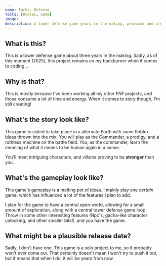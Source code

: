 ```yaml
---
name: Turbo: Defense
tools: [Roblox, Game]
image: 
description: A tower defense game years in the making, produced and created by me.
---
```


## What is this?

This is a tower defense game _about_ three years in the making. Sadly, as of this moment (2025), this project remains on my backburner when it comes to coding...

## Why is that?

This is mostly because I've been working all my other FNF projects, and those consume a lot of time and energy. When it comes to story though, I'm still creating!

## What's the story look like?

This game is slated to take place in a alternate Earth with some Roblox ideas thrown into the mix. You will play as the Commander, a prodigy, and a ruthless machine on the battle field. You, as the commander, learn the meaning of what it means to be human again in a sense.

You'll meet intriguing characters, and villains proving to be **stronger** than you.

## What's the gameplay look like?

This game's gameplay is a melting pot of ideas. I mainly play one _certain_ game, which has influenced a lot of the features I plan to add.

I plan for the game to have a central open world, allowing for a small amount of exploration, along with a central tower defense game loop. Throw in some other interesting features (Npc's, gacha-like character unlocking, and other smaller bits!), and you have the game.

## What might be a plausible release date?

Sadly, I don't have one. This game is a solo project to me, so it probably won't _ever_ come out. That certainly doesn't mean I won't try to push it out, but it means that when I do, it will be years from now.
